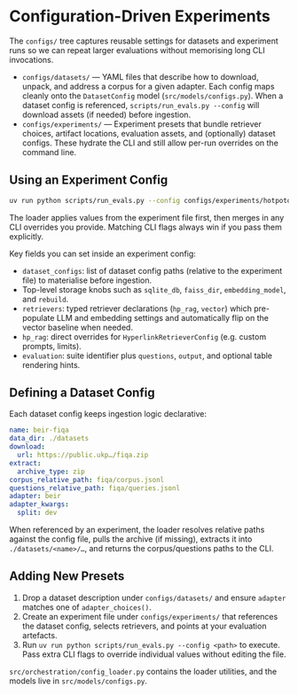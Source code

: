 # Configuration-Driven Experiments

The `configs/` tree captures reusable settings for datasets and experiment runs so we can repeat larger evaluations without memorising long CLI invocations.

- `configs/datasets/` — YAML files that describe how to download, unpack, and address a corpus for a given adapter. Each config maps cleanly onto the `DatasetConfig` model (`src/models/configs.py`). When a dataset config is referenced, `scripts/run_evals.py --config` will download assets (if needed) before ingestion.
- `configs/experiments/` — Experiment presets that bundle retriever choices, artifact locations, evaluation assets, and (optionally) dataset configs. These hydrate the CLI and still allow per-run overrides on the command line.

## Using an Experiment Config

```bash
uv run python scripts/run_evals.py --config configs/experiments/hotpotqa_llm_vs_vector.yaml
```

The loader applies values from the experiment file first, then merges in any CLI overrides you provide. Matching CLI flags always win if you pass them explicitly.

Key fields you can set inside an experiment config:

- `dataset_configs`: list of dataset config paths (relative to the experiment file) to materialise before ingestion.
- Top-level storage knobs such as `sqlite_db`, `faiss_dir`, `embedding_model`, and `rebuild`.
- `retrievers`: typed retriever declarations (`hp_rag`, `vector`) which pre-populate LLM and embedding settings and automatically flip on the vector baseline when needed.
- `hp_rag`: direct overrides for `HyperlinkRetrieverConfig` (e.g. custom prompts, limits).
- `evaluation`: suite identifier plus `questions`, `output`, and optional table rendering hints.

## Defining a Dataset Config

Each dataset config keeps ingestion logic declarative:

```yaml
name: beir-fiqa
data_dir: ./datasets
download:
  url: https://public.ukp…/fiqa.zip
extract:
  archive_type: zip
corpus_relative_path: fiqa/corpus.jsonl
questions_relative_path: fiqa/queries.jsonl
adapter: beir
adapter_kwargs:
  split: dev
```

When referenced by an experiment, the loader resolves relative paths against the config file, pulls the archive (if missing), extracts it into `./datasets/<name>/…`, and returns the corpus/questions paths to the CLI.

## Adding New Presets

1. Drop a dataset description under `configs/datasets/` and ensure `adapter` matches one of `adapter_choices()`.
2. Create an experiment file under `configs/experiments/` that references the dataset config, selects retrievers, and points at your evaluation artefacts.
3. Run `uv run python scripts/run_evals.py --config <path>` to execute. Pass extra CLI flags to override individual values without editing the file.

`src/orchestration/config_loader.py` contains the loader utilities, and the models live in `src/models/configs.py`.
